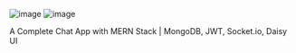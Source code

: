![image](https://github.com/user-attachments/assets/b31ee2d8-af3a-490c-b574-ef98d5701a02)
![image](https://github.com/user-attachments/assets/317e5c13-7925-494e-9ff5-451c579986a0)


A Complete Chat App with MERN Stack | MongoDB, JWT, Socket.io, Daisy UI

